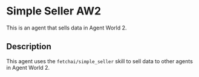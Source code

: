 # Simple Seller AW2

This is an agent that sells data in Agent World 2.

## Description

This agent uses the `fetchai/simple_seller` skill to sell data to other agents in Agent World 2.
